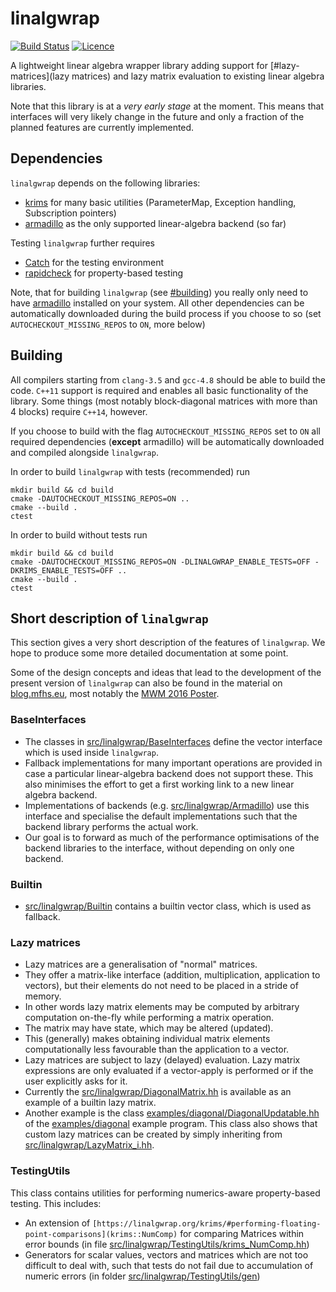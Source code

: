 # linalgwrap
[![Build Status](https://travis-ci.org/linalgwrap/linalgwrap.svg?branch=master)](https://travis-ci.org/linalgwrap/linalgwrap) [![Licence](https://img.shields.io/github/license/linalgwrap/linalgwrap.svg)](LICENCE)

A lightweight linear algebra wrapper library adding support for [#lazy-matrices](lazy matrices)
and lazy matrix evaluation to existing linear algebra libraries.

Note that this library is at a *very early stage* at the moment.
This means that interfaces will very likely change in the future
and only a fraction of the planned features are currently implemented.

## Dependencies
``linalgwrap`` depends on the following libraries:
- [krims](https://linalgwrap.org/krims) for many basic utilities
  (ParameterMap, Exception handling, Subscription pointers)
- [armadillo](http://arma.sourceforge.net/) as the only supported
  linear-algebra backend (so far)

Testing ``linalgwrap`` further requires
- [Catch](https://github.com/philsquared/Catch/) for the testing environment
- [rapidcheck](https://github.com/emil-e/rapidcheck) for property-based testing

Note, that for building ``linalgwrap`` (see [#building](below)) you really only need to have
[armadillo](http://arma.sourceforge.net/) installed on your system.
All other dependencies can be automatically downloaded during the build process
if you choose to so (set ``AUTOCHECKOUT_MISSING_REPOS`` to ``ON``,
more below)

## Building
All compilers starting from ``clang-3.5`` and ``gcc-4.8`` should be able to build the code.
``C++11`` support is required and enables all basic functionality of the library.
Some things (most notably block-diagonal matrices with more than 4 blocks)
require ``C++14``, however.

If you choose to build with the flag ``AUTOCHECKOUT_MISSING_REPOS`` set to ``ON``
all required dependencies (**except** armadillo) will be automatically downloaded
and compiled alongside ``linalgwrap``.

In order to build ``linalgwrap`` with tests (recommended) run
```
mkdir build && cd build
cmake -DAUTOCHECKOUT_MISSING_REPOS=ON ..
cmake --build .
ctest
```

In order to build without tests run
```
mkdir build && cd build
cmake -DAUTOCHECKOUT_MISSING_REPOS=ON -DLINALGWRAP_ENABLE_TESTS=OFF -DKRIMS_ENABLE_TESTS=OFF ..
cmake --build .
ctest
```

## Short description of ``linalgwrap``
This section gives a very short description of the features of
``linalgwrap``.
We hope to produce some more detailed documentation at some point.

Some of the design concepts and ideas that lead to the development
of the present version of ``linalgwrap`` can also be found in the material on
[blog.mfhs.eu](http://blog.mfhs.eu/uploads-publications/#Linalgwrap),
most notably the [MWM 2016 Poster](http://docs.mfhs.eu/conferences/2016_mwm/linalgwrap_lazy_linear_algebra_library.pdf).

### BaseInterfaces
- The classes in [src/linalgwrap/BaseInterfaces](BaseInterfaces)
  define the vector interface which is used inside ``linalgwrap``.
- Fallback implementations for many important operations are provided
  in case a particular linear-algebra backend does not support these.
  This also minimises the effort to get a first working link to a new
  linear algebra backend.
- Implementations of backends (e.g. [src/linalgwrap/Armadillo](Armadillo))
  use this interface and specialise the default implementations
  such that the backend library performs the actual work.
- Our goal is to forward as much of the performance optimisations of the
  backend libraries to the interface, without depending on only
  one backend.

### Builtin
- [src/linalgwrap/Builtin](Builtin) contains a builtin vector class,
  which is used as fallback.

### Lazy matrices
- Lazy matrices are a generalisation of "normal" matrices.
- They offer a matrix-like interface
  (addition, multiplication, application to vectors),
  but their elements do not need to be placed in a
  stride of memory.
- In other words lazy matrix elements may be computed by
  arbitrary computation on-the-fly while performing a
  matrix operation.
- The matrix may have state, which may be altered (updated).
- This (generally) makes obtaining individual matrix elements
  computationally less favourable than the application to
  a vector.
- Lazy matrices are subject to lazy (delayed) evaluation.
  Lazy matrix expressions are only evaluated if a
  vector-apply is performed or if the
  user explicitly asks for it.
- Currently the [src/linalgwrap/DiagonalMatrix.hh](DiagonalMatrix)
  is available as an example of a builtin lazy matrix.
- Another example is the class [examples/diagonal/DiagonalUpdatable.hh](DiagonalUpdatable)
  of the [examples/diagonal](diagonal) example program.
  This class also shows that custom lazy matrices can be created
  by simply inheriting from [src/linalgwrap/LazyMatrix_i.hh](LazyMatrix_i).

### TestingUtils
This class contains utilities for performing numerics-aware
property-based testing. This includes:
- An extension of ``[https://linalgwrap.org/krims/#performing-floating-point-comparisons](krims::NumComp)`` for comparing Matrices
  within error bounds (in file [src/linalgwrap/TestingUtils/krims_NumComp.hh](TestingUtils/krims_NumComp.hh))
- Generators for scalar values, vectors and matrices which are
  not too difficult to deal with,
  such that tests do not fail due to accumulation of numeric errors
  (in folder [src/linalgwrap/TestingUtils/gen](TestingUtils/gen))
